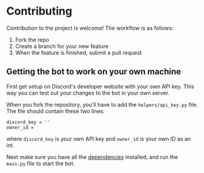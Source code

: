 # Contributing

Contribution to the project is welcome! The workflow is as follows:
1. Fork the repo
2. Create a branch for your new feature
3. When the feature is finished, submit a pull request

## Getting the bot to work on your own machine

First get setup on Discord's developer website with your own API key. This way you can test out your changes to the bot in your own server.

When you fork the repository, you'll have to add the `helpers/api_key.py` file. The file should contain these two lines:

```
discord_key = ''
owner_id =
```

where `discord_key` is your own API key and `owner_id` is your own ID as an int.

Next make sure you have all the [dependencies]([README.md#Dependencies](https://github.com/zedchance/blues_bot.py/wiki/Dependencies)) installed, and run the `main.py` file to start the bot.
